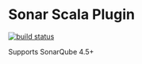 Sonar Scala Plugin
===========
[![build status](https://travis-ci.org/arthepsy/sonar-scala.svg?branch=master)](https://travis-ci.org/arthepsy/sonar-scala/)

Supports SonarQube 4.5+
